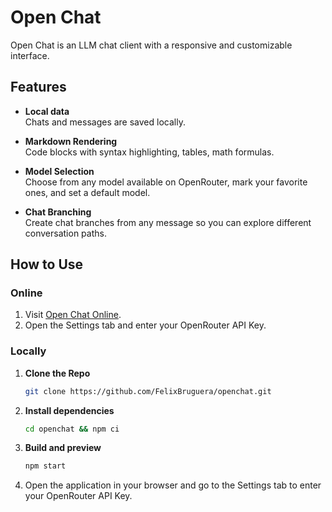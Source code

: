 # Open Chat

Open Chat is an LLM chat client with a responsive and customizable interface.

## Features

- **Local data**  
  Chats and messages are saved locally.

- **Markdown Rendering**  
  Code blocks with syntax highlighting, tables, math formulas.
  
- **Model Selection**  
  Choose from any model available on OpenRouter, mark your favorite ones, and set a default model.

- **Chat Branching**  
  Create chat branches from any message so you can explore different conversation paths.

## How to Use

### Online

1. Visit [Open Chat Online](https://openchat-azl.pages.dev/).
2. Open the Settings tab and enter your OpenRouter API Key.

### Locally

1. **Clone the Repo**  
   ```sh
   git clone https://github.com/FelixBruguera/openchat.git
2. **Install dependencies**  
   ```sh
   cd openchat && npm ci
3. **Build and preview**  
   ```sh
   npm start
4. Open the application in your browser and go to the Settings tab to enter your OpenRouter API Key.
